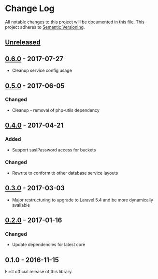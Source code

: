 # Change Log
All notable changes to this project will be documented in this file.
This project adheres to [Semantic Versioning](http://semver.org/).

## [Unreleased]
## [0.6.0] - 2017-07-27
- Cleanup service config usage

## [0.5.0] - 2017-06-05
### Changed
- Cleanup - removal of php-utils dependency

## [0.4.0] - 2017-04-21
### Added
- Support saslPassword access for buckets

### Changed
- Rewrite to conform to other database service layouts

## [0.3.0] - 2017-03-03
- Major restructuring to upgrade to Laravel 5.4 and be more dynamically available

## [0.2.0] - 2017-01-16
### Changed
- Update dependencies for latest core

## 0.1.0 - 2016-11-15
First official release of this library.

[Unreleased]: https://github.com/dreamfactorysoftware/df-couchbase/compare/0.6.0...HEAD
[0.6.0]: https://github.com/dreamfactorysoftware/df-couchbase/compare/0.5.0...0.6.0
[0.5.0]: https://github.com/dreamfactorysoftware/df-couchbase/compare/0.4.0...0.5.0
[0.4.0]: https://github.com/dreamfactorysoftware/df-couchbase/compare/0.3.0...0.4.0
[0.3.0]: https://github.com/dreamfactorysoftware/df-couchbase/compare/0.2.0...0.3.0
[0.2.0]: https://github.com/dreamfactorysoftware/df-couchbase/compare/0.1.0...0.2.0
